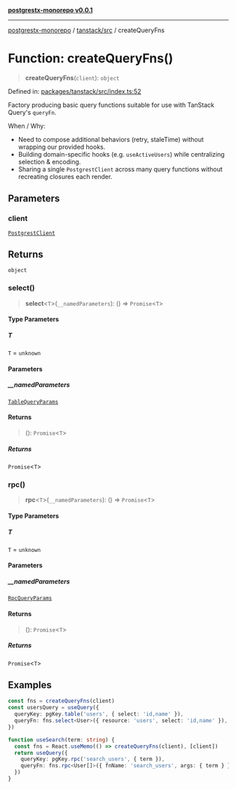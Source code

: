 [**postgrestx-monorepo v0.0.1**](../../../README.md)

---

[postgrestx-monorepo](../../../README.md) / [tanstack/src](../README.md) / createQueryFns

# Function: createQueryFns()

> **createQueryFns**(`client`): `object`

Defined in: [packages/tanstack/src/index.ts:52](https://github.com/samuelagm/postgrestx/blob/7b606dc406c6da40c0579c7268eb7cd998b69db8/packages/tanstack/src/index.ts#L52)

Factory producing basic query functions suitable for use with TanStack Query's `queryFn`.

When / Why:

- Need to compose additional behaviors (retry, staleTime) without wrapping our provided hooks.
- Building domain-specific hooks (e.g. `useActiveUsers`) while centralizing selection & encoding.
- Sharing a single `PostgrestClient` across many query functions without recreating closures each render.

## Parameters

### client

[`PostgrestClient`](../../../core/src/classes/PostgrestClient.md)

## Returns

`object`

### select()

> **select**\<`T`\>(`__namedParameters`): () => `Promise`\<`T`\>

#### Type Parameters

##### T

`T` = `unknown`

#### Parameters

##### \_\_namedParameters

[`TableQueryParams`](../interfaces/TableQueryParams.md)

#### Returns

> (): `Promise`\<`T`\>

##### Returns

`Promise`\<`T`\>

### rpc()

> **rpc**\<`T`\>(`__namedParameters`): () => `Promise`\<`T`\>

#### Type Parameters

##### T

`T` = `unknown`

#### Parameters

##### \_\_namedParameters

[`RpcQueryParams`](../interfaces/RpcQueryParams.md)

#### Returns

> (): `Promise`\<`T`\>

##### Returns

`Promise`\<`T`\>

## Examples

```ts
const fns = createQueryFns(client)
const usersQuery = useQuery({
  queryKey: pgKey.table('users', { select: 'id,name' }),
  queryFn: fns.select<User>({ resource: 'users', select: 'id,name' }),
})
```

```ts
function useSearch(term: string) {
  const fns = React.useMemo(() => createQueryFns(client), [client])
  return useQuery({
    queryKey: pgKey.rpc('search_users', { term }),
    queryFn: fns.rpc<User[]>({ fnName: 'search_users', args: { term } }),
  })
}
```
